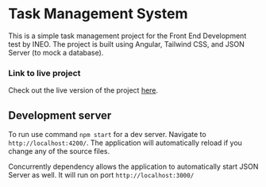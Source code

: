 # Task Management System

This is a simple task management project for the Front End Development test by INEO. The project is built using Angular, Tailwind CSS, and JSON Server (to mock a database).

### Link to live project

Check out the live version of the project [here](https://hassaanahmedqureshi.github.io/task_management_system).

## Development server

To run use command `npm start` for a dev server. Navigate to `http://localhost:4200/`. The application will automatically reload if you change any of the source files.

Concurrently dependency allows the application to automatically start JSON Server as well. It will run on port `http://localhost:3000/`
